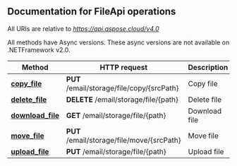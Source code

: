 

## Documentation for FileApi operations

All URIs are relative to *https://api.aspose.cloud/v4.0*

All methods have Async versions. These async versions are not available on .NETFramework v2.0.

Method | HTTP request | Description
------------- | ------------- | -------------
[**copy_file**](FileApi.md#copy_file)| **PUT** /email/storage/file/copy/{srcPath}| Copy file
[**delete_file**](FileApi.md#delete_file)| **DELETE** /email/storage/file/{path}| Delete file
[**download_file**](FileApi.md#download_file)| **GET** /email/storage/file/{path}| Download file
[**move_file**](FileApi.md#move_file)| **PUT** /email/storage/file/move/{srcPath}| Move file
[**upload_file**](FileApi.md#upload_file)| **PUT** /email/storage/file/{path}| Upload file
